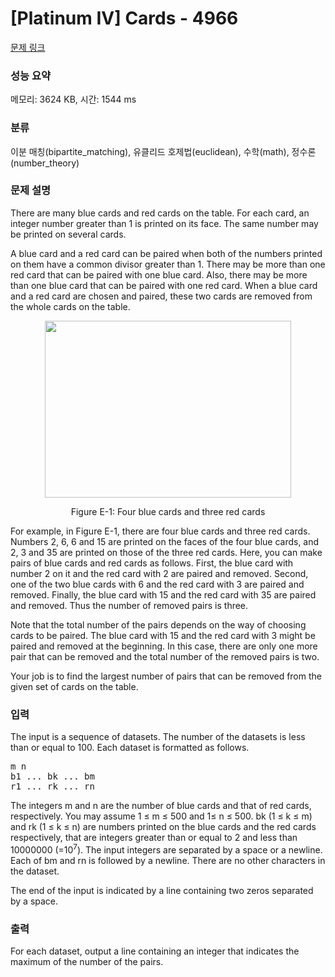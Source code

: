 # [Platinum IV] Cards - 4966 

[문제 링크](https://www.acmicpc.net/problem/4966) 

### 성능 요약

메모리: 3624 KB, 시간: 1544 ms

### 분류

이분 매칭(bipartite_matching), 유클리드 호제법(euclidean), 수학(math), 정수론(number_theory)

### 문제 설명

<p>There are many blue cards and red cards on the table. For each card, an integer number greater than 1 is printed on its face. The same number may be printed on several cards.</p>

<p>A blue card and a red card can be paired when both of the numbers printed on them have a common divisor greater than 1. There may be more than one red card that can be paired with one blue card. Also, there may be more than one blue card that can be paired with one red card. When a blue card and a red card are chosen and paired, these two cards are removed from the whole cards on the table.</p>

<p style="text-align: center;"><img alt="" src="https://www.acmicpc.net/upload/images3/E1.png" style="height:283px; width:394px"></p>

<p style="text-align: center;">Figure E-1: Four blue cards and three red cards</p>

<p>For example, in Figure E-1, there are four blue cards and three red cards. Numbers 2, 6, 6 and 15 are printed on the faces of the four blue cards, and 2, 3 and 35 are printed on those of the three red cards. Here, you can make pairs of blue cards and red cards as follows. First, the blue card with number 2 on it and the red card with 2 are paired and removed. Second, one of the two blue cards with 6 and the red card with 3 are paired and removed. Finally, the blue card with 15 and the red card with 35 are paired and removed. Thus the number of removed pairs is three.</p>

<p>Note that the total number of the pairs depends on the way of choosing cards to be paired. The blue card with 15 and the red card with 3 might be paired and removed at the beginning. In this case, there are only one more pair that can be removed and the total number of the removed pairs is two.</p>

<p>Your job is to find the largest number of pairs that can be removed from the given set of cards on the table.</p>

### 입력 

 <p>The input is a sequence of datasets. The number of the datasets is less than or equal to 100. Each dataset is formatted as follows.</p>

<pre>m n 
b1 ... bk ... bm 
r1 ... rk ... rn </pre>

<p>The integers m and n are the number of blue cards and that of red cards, respectively. You may assume 1 ≤ m ≤ 500 and 1≤ n ≤ 500. bk (1 ≤ k ≤ m) and rk (1 ≤ k ≤ n) are numbers printed on the blue cards and the red cards respectively, that are integers greater than or equal to 2 and less than 10000000 (=10<sup>7</sup>). The input integers are separated by a space or a newline. Each of bm and rn is followed by a newline. There are no other characters in the dataset.</p>

<p>The end of the input is indicated by a line containing two zeros separated by a space.</p>

### 출력 

 <p>For each dataset, output a line containing an integer that indicates the maximum of the number of the pairs.</p>

